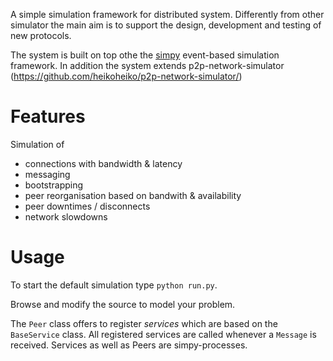 A simple simulation framework for distributed system. Differently from other simulator the main aim is to support the design, development and testing of new protocols.

The system is built on top othe the [simpy](https://simpy.readthedocs.org/en/latest/) event-based simulation framework. In addition the system extends p2p-network-simulator (https://github.com/heikoheiko/p2p-network-simulator/)

Features
======================
Simulation of
- connections with bandwidth & latency
- messaging
- bootstrapping
- peer reorganisation based on bandwith & availability
- peer downtimes / disconnects
- network slowdowns

Usage
======================
To start the default simulation type ```python run.py```.

Browse and modify the source to model your problem.

The ```Peer``` class offers to register *services* which are based on the ```BaseService``` class. All registered services are called whenever a ```Message``` is received. Services as well as Peers are simpy-processes.